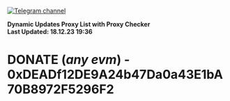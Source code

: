 [![Telegram channel](https://img.shields.io/endpoint?url=https://runkit.io/damiankrawczyk/telegram-badge/branches/master?url=https://t.me/n4z4v0d)](https://t.me/n4z4v0d) 

**Dynamic Updates Proxy List with Proxy Checker**  
**Last Updated: 18.12.23 19:36**

# DONATE (_any evm_) - 0xDEADf12DE9A24b47Da0a43E1bA70B8972F5296F2
